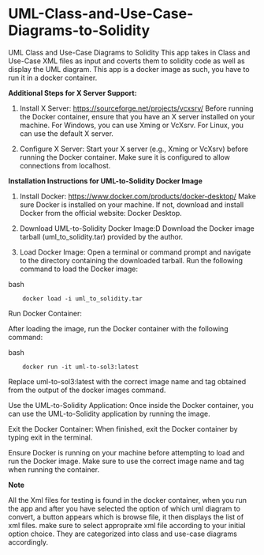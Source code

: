 # UML-Class-and-Use-Case-Diagrams-to-Solidity
UML Class and Use-Case Diagrams to Solidity
This app takes in Class and Use-Case XML files as input and coverts them to solidity code as well as display the UML diagram.
This app is a docker image as such, you have to run it in a docker container.


**Additional Steps for X Server Support:**

1.  Install X Server: https://sourceforge.net/projects/vcxsrv/
Before running the Docker container, ensure that you have an X server installed on your machine. 
For Windows, you can use Xming or VcXsrv. For Linux, you can use the default X server.

2.  Configure X Server:
Start your X server (e.g., Xming or VcXsrv) before running the Docker container. 
Make sure it is configured to allow connections from localhost.

**Installation Instructions for UML-to-Solidity Docker Image**

1.  Install Docker: https://www.docker.com/products/docker-desktop/
Make sure Docker is installed on your machine. If not, 
download and install Docker from the official website: Docker Desktop.

2.  Download UML-to-Solidity Docker Image:D
Download the Docker image tarball (uml_to_solidity.tar) provided by the author.

4.  Load Docker Image:
Open a terminal or command prompt and navigate to the directory containing the downloaded tarball.
Run the following command to load the Docker image:

bash

        docker load -i uml_to_solidity.tar

Run Docker Container:

After loading the image, run the Docker container with the following command:

bash

        docker run -it uml-to-sol3:latest

Replace uml-to-sol3:latest with the correct image name and tag obtained from the output of the docker images command.

Use the UML-to-Solidity Application:
Once inside the Docker container, you can use the UML-to-Solidity application by running the image.

Exit the Docker Container:
When finished, exit the Docker container by typing exit in the terminal.


Ensure Docker is running on your machine before attempting to load and run the Docker image.
Make sure to use the correct image name and tag when running the container.
  

**Note**

All the Xml files for testing is found in the docker container, 
when you run the app and after you have selected the option of which uml diagram to convert, 
a button appears which is browse file, it then  displays     the list of xml files. 
make sure to select appropraite xml file according to your initial option choice. 
They are categorized into class and use-case diagrams accordingly.
